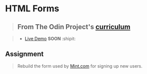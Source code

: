 # HTML Forms

> ## From The Odin Project's [curriculum](https://www.theodinproject.com/lessons/html-forms)

> - [Live Demo]() **SOON** :shipit:

## Assignment

>  Rebuild the form used by [Mint.com](https://www.mint.com/) for signing up new users.
